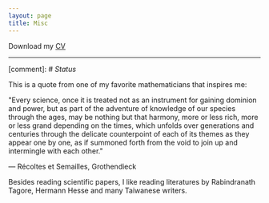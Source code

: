 ```yaml
---
layout: page
title: Misc
---
```


Download my [CV](https://mingzhang-yin.github.io/assets/pdfs/CV_Mingzhang%20Yin.pdf)

___

[comment]: # *Status*

This is a quote from one of my favorite mathematicians that inspires me:

"Every science, once it is treated not as an instrument for gaining dominion and power, but as part of the adventure of knowledge of our species through the ages, may be nothing but that harmony, more or less rich, more or less grand depending on the times, which unfolds over generations and centuries through the delicate counterpoint of each of its themes as they appear one by one, as if summoned forth from the void to join up and intermingle with each other."

— Récoltes et Semailles, Grothendieck

Besides reading scientific papers, I like reading literatures by Rabindranath Tagore, Hermann Hesse and many Taiwanese writers. 

